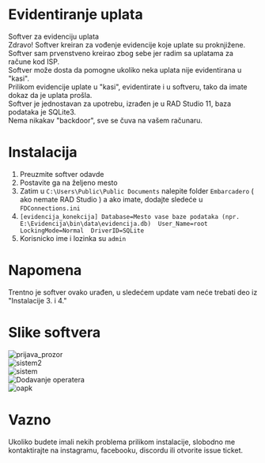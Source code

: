 # Evidentiranje uplata
Softver za evidenciju uplata <br>
Zdravo! Softver kreiran za vođenje evidencije koje uplate su proknjižene. <br>
Softver sam prvenstveno kreirao zbog sebe jer radim sa uplatama za račune kod ISP. <br>
Softver može dosta da pomogne ukoliko neka uplata nije evidentirana u "kasi". <br>
Prilikom evidencije uplate u "kasi", evidentirate i u softveru, tako da imate dokaz da je uplata prošla. <br>
Softver je jednostavan za upotrebu, izrađen je u RAD Studio 11, baza podataka je SQLite3. <br>
Nema nikakav "backdoor", sve se čuva na vašem računaru.<br>

# Instalacija
1. Preuzmite softver odavde
2. Postavite ga na željeno mesto
3. Zatim u `C:\Users\Public\Public Documents` nalepite folder `Embarcadero` ( ako nemate RAD Studio ) a ako imate, dodajte sledeće u `FDConnections.ini` 
4. `[evidencija_konekcija]
Database=Mesto vase baze podataka (npr. E:\Evidencija\bin\data\evidencija.db) 
User_Name=root LockingMode=Normal 
DriverID=SQLite`
5. Korisnicko ime i lozinka su `admin`
# Napomena
Trentno je softver ovako urađen, u sledećem update vam neće trebati deo iz "Instalacije 3. i 4."
# Slike softvera

![prijava_prozor](https://github.com/acke1337/evidentiranje/assets/121731494/86cce97c-a1c6-4d3e-a413-e11da09c68ec) <br>
![sistem2](https://github.com/acke1337/evidentiranje/assets/121731494/b28aeccc-aaaf-473a-af5c-6073d4857b10) <br>
![sistem](https://github.com/acke1337/evidentiranje/assets/121731494/a0d30bc8-883d-4bef-b3ba-01629427c8af) <br>
![Dodavanje operatera](https://github.com/acke1337/evidentiranje/assets/121731494/76169f4c-efcc-466c-8bfe-b07083d96512) <br>
![oapk](https://github.com/acke1337/evidentiranje/assets/121731494/01b7d616-4615-4390-905b-af87d07c8ec0) <br>

# Vazno
Ukoliko budete imali nekih problema prilikom instalacije, slobodno me kontaktirajte na instagramu, facebooku, discordu ili otvorite issue ticket.
